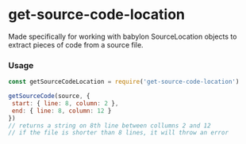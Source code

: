 # get-source-code-location

Made specifically for working with babylon SourceLocation objects to extract pieces of code from a source file.

### Usage

```javascript
const getSourceCodeLocation = require('get-source-code-location')

getSourceCode(source, {
 start: { line: 8, column: 2 },
 end: { line: 8, column: 12 }
})
// returns a string on 8th line between collumns 2 and 12
// if the file is shorter than 8 lines, it will throw an error
```
